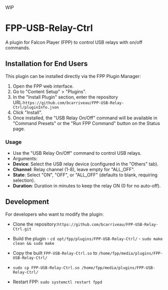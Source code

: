 WIP

# FPP-USB-Relay-Ctrl

A plugin for Falcon Player (FPP) to control USB relays with on/off commands.

## Installation for End Users

This plugin can be installed directly via the FPP Plugin Manager:

1. Open the FPP web interface.
2. Go to "Content Setup" > "Plugins".
3. In the "Install Plugin" section, enter the repository URL:`https://github.com/bcarriveau/FPP-USB-Relay-Ctrl/pluginInfo.json`
4. Click "Install".
5. Once installed, the "USB Relay On/Off" command will be available in "Command Presets" or the "Run FPP Command" button on the Status page.

### Usage
- Use the "USB Relay On/Off" command to control USB relays.
- Arguments:
- **Device**: Select the USB relay device (configured in the "Others" tab).
- **Channel**: Relay channel (1-8), leave empty for "ALL_OFF".
- **State**: Select "ON", "OFF", or "ALL_OFF" (defaults to blank, requiring selection).
- **Duration**: Duration in minutes to keep the relay ON (0 for no auto-off).

## Development
For developers who want to modify the plugin:
- Clone the repository:`https://github.com/bcarriveau/FPP-USB-Relay-Ctrl.git`
- Build the plugin - `cd opt/fpp/plugins/FPP-USB-Relay-Ctrl/` - `sudo make clean && sudo make`

- Copy the built `FPP-USB-Relay-Ctrl.so` to `/home/fpp/media/plugins/FPP-USB-Relay-Ctrl/` 
- `sudo cp FPP-USB-Relay-Ctrl.so /home/fpp/media/plugins/FPP-USB-Relay-Ctrl/`
- Restart FPP: `sudo systemctl restart fppd`


